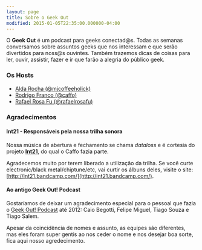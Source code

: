 ```yaml
---
layout: page
title: Sobre o Geek Out
modified: 2015-01-05T22:35:00.000000-04:00
---
```


O **Geek Out** é um podcast para geeks conectad@s. Todas as semanas conversamos sobre assuntos geeks que nos interessam e que serão divertidos para noss@s ouvintes. Também trazemos dicas de coisas para ler, ouvir, assistir, fazer e ir que farão a alegria do público geek.

### Os Hosts

* [Alda Rocha (@mjcoffeeholick)](/mjcoffeeholick/)
* [Rodrigo Franco (@caffo)](/caffo/)
* [Rafael Rosa Fu (@rafaelrosafu)](/rafaelrosafu/)

### Agradecimentos

#### Int21 - Responsáveis pela nossa trilha sonora

Nossa música de abertura e fechamento se chama *dataloss* e é cortesia do projeto **[Int21](http://int21.bandcamp.com/)**, do qual o Caffo fazia parte.

Agradecemos muito por terem liberado a utilização da trilha. Se você curte electronic/black metal/chiptune/etc, vai curtir os álbuns deles, visite o site: [http://int21.bandcamp.com/](http://int21.bandcamp.com/).

#### Ao antigo Geek Out! Podcast

Gostaríamos de deixar um agradecimento especial para o pessoal que fazia o [Geek Out! Podcast](https://twitter.com/geekout_br) até 2012: Caio Begotti, Felipe Miguel, Tiago Souza e Tiago Salem.

Apesar da coincidência de nomes e assunto, as equipes são diferentes, mas eles foram super gentis ao nos ceder o nome e nos desejar boa sorte, fica aqui nosso agredecimento.

